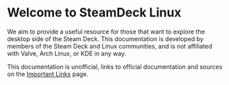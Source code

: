 # Welcome to SteamDeck Linux

We aim to provide a useful resource for those that want to explore the desktop side of the Steam Deck. This documentation is developed by members of the Steam Deck and Linux communities, and is not affiliated with Valve, Arch Linux, or KDE in any way.

This documentation is unofficial, links to official documentation and sources on the [Important Links](community/important_links) page.